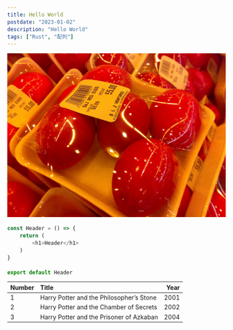 ```yaml
---
title: Hello World
postdate: "2023-01-02"
description: "Hello World"
tags: ["Rust", "配列"]
---
```


![Chinese Salty Egg](./salty_egg.jpg)

```ts
const Header = () => {
    return (
        <h1>Header</h1>
    )
}

export default Header
```

| Number | Title                                    | Year |
| :----- | :--------------------------------------- | ---: |
| 1      | Harry Potter and the Philosopher’s Stone | 2001 |
| 2      | Harry Potter and the Chamber of Secrets  | 2002 |
| 3      | Harry Potter and the Prisoner of Azkaban | 2004 |
